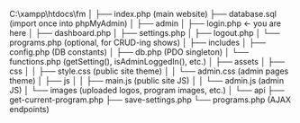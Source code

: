C:\xampp\htdocs\fm
│
├── index.php                 (main website)
├── database.sql              (import once into phpMyAdmin)
│
├── admin
│   ├── login.php             ← you are here
│   ├── dashboard.php
│   ├── settings.php
│   ├── logout.php
│   └── programs.php          (optional, for CRUD-ing shows)
│
├── includes
│   ├── config.php            (DB constants)
│   ├── db.php                (PDO singleton)
│   └── functions.php         (getSetting(), isAdminLoggedIn(), etc.)
│
├── assets
│   ├── css
│   │   ├── style.css         (public site theme)
│   │   └── admin.css         (admin pages theme)
│   ├── js
│   │   ├── main.js           (public site JS)
│   │   └── admin.js          (admin JS)
│   └── images                (uploaded logos, program images, etc.)
│
└── api
    ├── get-current-program.php
    ├── save-settings.php
    └── programs.php          (AJAX endpoints)
